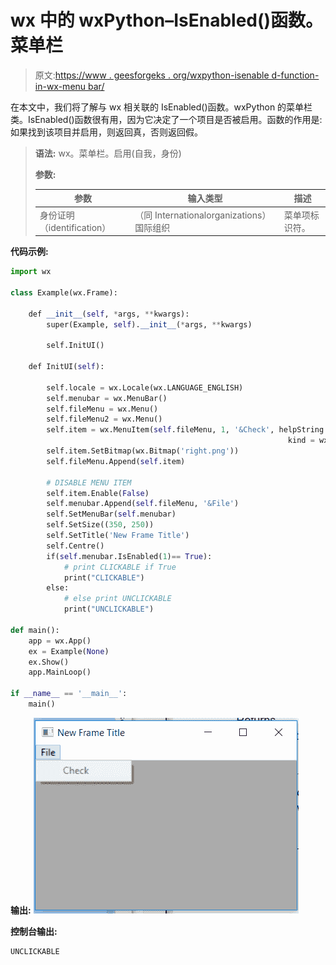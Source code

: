 # wx 中的 wxPython–IsEnabled()函数。菜单栏

> 原文:[https://www . geesforgeks . org/wxpython-isenable d-function-in-wx-menu bar/](https://www.geeksforgeeks.org/wxpython-isenabled-function-in-wx-menubar/)

在本文中，我们将了解与 wx 相关联的 IsEnabled()函数。wxPython 的菜单栏类。IsEnabled()函数很有用，因为它决定了一个项目是否被启用。函数的作用是:如果找到该项目并启用，则返回真，否则返回假。

> **语法:** wx。菜单栏。启用(自我，身份)
> 
> **参数:**
> 
> | 参数 | 输入类型 | 描述 |
> | --- | --- | --- |
> | 身份证明（identification） | （同 Internationalorganizations）国际组织 | 菜单项标识符。 |

**代码示例:**

```py
import wx

class Example(wx.Frame):

    def __init__(self, *args, **kwargs):
        super(Example, self).__init__(*args, **kwargs)

        self.InitUI()

    def InitUI(self):

        self.locale = wx.Locale(wx.LANGUAGE_ENGLISH)
        self.menubar = wx.MenuBar()
        self.fileMenu = wx.Menu()
        self.fileMenu2 = wx.Menu()
        self.item = wx.MenuItem(self.fileMenu, 1, '&Check', helpString ="Check Help", 
                                                              kind = wx.ITEM_CHECK)
        self.item.SetBitmap(wx.Bitmap('right.png'))
        self.fileMenu.Append(self.item)

        # DISABLE MENU ITEM
        self.item.Enable(False)
        self.menubar.Append(self.fileMenu, '&File')
        self.SetMenuBar(self.menubar)
        self.SetSize((350, 250))
        self.SetTitle('New Frame Title')
        self.Centre()
        if(self.menubar.IsEnabled(1)== True):
            # print CLICKABLE if True
            print("CLICKABLE")
        else:
            # else print UNCLICKABLE
            print("UNCLICKABLE")

def main():
    app = wx.App()
    ex = Example(None)
    ex.Show()
    app.MainLoop()

if __name__ == '__main__':
    main()
```

**输出:**
![](img/dd458e2e26f269519becdda11a4054d1.png)

**控制台输出:**

```py
UNCLICKABLE

```